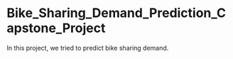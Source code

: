 # Bike_Sharing_Demand_Prediction_Capstone_Project
In this project, we tried to predict bike sharing demand.
